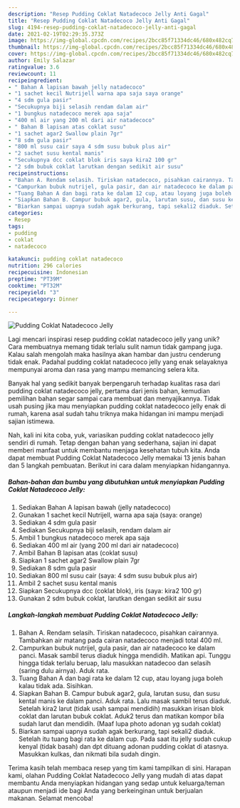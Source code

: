```yaml
---
description: "Resep Pudding Coklat Natadecoco Jelly Anti Gagal"
title: "Resep Pudding Coklat Natadecoco Jelly Anti Gagal"
slug: 4194-resep-pudding-coklat-natadecoco-jelly-anti-gagal
date: 2021-02-19T02:29:35.373Z
image: https://img-global.cpcdn.com/recipes/2bcc85f71334dc46/680x482cq70/pudding-coklat-natadecoco-jelly-foto-resep-utama.jpg
thumbnail: https://img-global.cpcdn.com/recipes/2bcc85f71334dc46/680x482cq70/pudding-coklat-natadecoco-jelly-foto-resep-utama.jpg
cover: https://img-global.cpcdn.com/recipes/2bcc85f71334dc46/680x482cq70/pudding-coklat-natadecoco-jelly-foto-resep-utama.jpg
author: Emily Salazar
ratingvalue: 3.6
reviewcount: 11
recipeingredient:
- " Bahan A lapisan bawah jelly natadecoco"
- "1 sachet kecil Nutrijell warna apa saja saya orange"
- "4 sdm gula pasir"
- "Secukupnya biji selasih rendam dalam air"
- "1 bungkus natadecoco merek apa saja"
- "400 ml air yang 200 ml dari air natadecoco"
- " Bahan B lapisan atas coklat susu"
- "1 sachet agar2 Swallow plain 7gr"
- "8 sdm gula pasir"
- "800 ml susu cair saya 4 sdm susu bubuk plus air"
- "2 sachet susu kental manis"
- "Secukupnya dcc coklat blok iris saya kira2 100 gr"
- "2 sdm bubuk coklat larutkan dengan sedikit air susu"
recipeinstructions:
- "Bahan A. Rendam selasih. Tiriskan natadecoco, pisahkan cairannya. Tambahkan air matang pada cairan natadecoco menjadi total 400 ml."
- "Campurkan bubuk nutrijel, gula pasir, dan air natadecoco ke dalam panci. Masak sambil terus diaduk hingga mendidih. Matikan api. Tunggu hingga tidak terlalu beruap, lalu masukkan natadecoo dan selasih (saring dulu airnya). Aduk rata."
- "Tuang Bahan A dan bagi rata ke dalam 12 cup, atau loyang juga boleh kalau tidak ada. Sisihkan."
- "Siapkan Bahan B. Campur bubuk agar2, gula, larutan susu, dan susu kental manis ke dalam panci. Aduk rata. Lalu masak sambil terus diaduk. Setelah kira2 larut (tidak usah sampai mendidih) masukkan irisan blok coklat dan larutan bubuk coklat. Aduk2 terus dan matikan kompor bila sudah larut dan mendidih. (Maaf lupa photo adonan yg sudah coklat)"
- "Biarkan sampai uapnya sudah agak berkurang, tapi sekali2 diaduk. Setelah itu tuang bagi rata ke dalam cup. Pada saat itu jelly sudah cukup kenyal (tidak basah) dan dpt dituang adonan pudding coklat di atasnya. Masukkan kulkas, dan nikmati bila sudah dingin."
categories:
- Resep
tags:
- pudding
- coklat
- natadecoco

katakunci: pudding coklat natadecoco 
nutrition: 296 calories
recipecuisine: Indonesian
preptime: "PT39M"
cooktime: "PT32M"
recipeyield: "3"
recipecategory: Dinner

---
```



![Pudding Coklat Natadecoco Jelly](https://img-global.cpcdn.com/recipes/2bcc85f71334dc46/680x482cq70/pudding-coklat-natadecoco-jelly-foto-resep-utama.jpg)

Lagi mencari inspirasi resep pudding coklat natadecoco jelly yang unik? Cara membuatnya memang tidak terlalu sulit namun tidak gampang juga. Kalau salah mengolah maka hasilnya akan hambar dan justru cenderung tidak enak. Padahal pudding coklat natadecoco jelly yang enak selayaknya mempunyai aroma dan rasa yang mampu memancing selera kita.



Banyak hal yang sedikit banyak berpengaruh terhadap kualitas rasa dari pudding coklat natadecoco jelly, pertama dari jenis bahan, kemudian pemilihan bahan segar sampai cara membuat dan menyajikannya. Tidak usah pusing jika mau menyiapkan pudding coklat natadecoco jelly enak di rumah, karena asal sudah tahu triknya maka hidangan ini mampu menjadi sajian istimewa.


Nah, kali ini kita coba, yuk, variasikan pudding coklat natadecoco jelly sendiri di rumah. Tetap dengan bahan yang sederhana, sajian ini dapat memberi manfaat untuk membantu menjaga kesehatan tubuh kita. Anda dapat membuat Pudding Coklat Natadecoco Jelly memakai 13 jenis bahan dan 5 langkah pembuatan. Berikut ini cara dalam menyiapkan hidangannya.

<!--inarticleads1-->

##### Bahan-bahan dan bumbu yang dibutuhkan untuk menyiapkan Pudding Coklat Natadecoco Jelly:

1. Sediakan  Bahan A lapisan bawah (jelly natadecoco)
1. Gunakan 1 sachet kecil Nutrijell, warna apa saja (saya: orange)
1. Sediakan 4 sdm gula pasir
1. Sediakan Secukupnya biji selasih, rendam dalam air
1. Ambil 1 bungkus natadecoco merek apa saja
1. Sediakan 400 ml air (yang 200 ml dari air natadecoco)
1. Ambil  Bahan B lapisan atas (coklat susu)
1. Siapkan 1 sachet agar2 Swallow plain 7gr
1. Sediakan 8 sdm gula pasir
1. Sediakan 800 ml susu cair (saya: 4 sdm susu bubuk plus air)
1. Ambil 2 sachet susu kental manis
1. Siapkan Secukupnya dcc (coklat blok), iris (saya: kira2 100 gr)
1. Gunakan 2 sdm bubuk coklat, larutkan dengan sedikit air susu




<!--inarticleads2-->

##### Langkah-langkah membuat Pudding Coklat Natadecoco Jelly:

1. Bahan A. Rendam selasih. Tiriskan natadecoco, pisahkan cairannya. Tambahkan air matang pada cairan natadecoco menjadi total 400 ml.
1. Campurkan bubuk nutrijel, gula pasir, dan air natadecoco ke dalam panci. Masak sambil terus diaduk hingga mendidih. Matikan api. Tunggu hingga tidak terlalu beruap, lalu masukkan natadecoo dan selasih (saring dulu airnya). Aduk rata.
1. Tuang Bahan A dan bagi rata ke dalam 12 cup, atau loyang juga boleh kalau tidak ada. Sisihkan.
1. Siapkan Bahan B. Campur bubuk agar2, gula, larutan susu, dan susu kental manis ke dalam panci. Aduk rata. Lalu masak sambil terus diaduk. Setelah kira2 larut (tidak usah sampai mendidih) masukkan irisan blok coklat dan larutan bubuk coklat. Aduk2 terus dan matikan kompor bila sudah larut dan mendidih. (Maaf lupa photo adonan yg sudah coklat)
1. Biarkan sampai uapnya sudah agak berkurang, tapi sekali2 diaduk. Setelah itu tuang bagi rata ke dalam cup. Pada saat itu jelly sudah cukup kenyal (tidak basah) dan dpt dituang adonan pudding coklat di atasnya. Masukkan kulkas, dan nikmati bila sudah dingin.




Terima kasih telah membaca resep yang tim kami tampilkan di sini. Harapan kami, olahan Pudding Coklat Natadecoco Jelly yang mudah di atas dapat membantu Anda menyiapkan hidangan yang sedap untuk keluarga/teman ataupun menjadi ide bagi Anda yang berkeinginan untuk berjualan makanan. Selamat mencoba!
